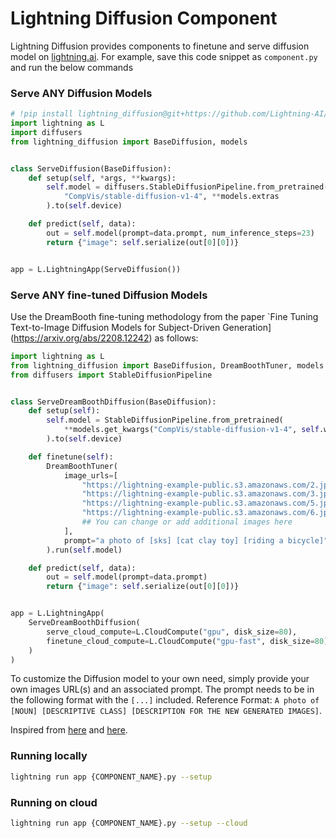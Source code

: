 # Lightning Diffusion Component

Lightning Diffusion provides components to finetune and serve diffusion model on [lightning.ai](https://lightning.ai/). For example, save this code snippet as `component.py` and run the below commands

### Serve ANY Diffusion Models

```python
# !pip install lightning_diffusion@git+https://github.com/Lightning-AI/lightning-diffusion.git
import lightning as L
import diffusers
from lightning_diffusion import BaseDiffusion, models


class ServeDiffusion(BaseDiffusion):
    def setup(self, *args, **kwargs):
        self.model = diffusers.StableDiffusionPipeline.from_pretrained(
            "CompVis/stable-diffusion-v1-4", **models.extras
        ).to(self.device)

    def predict(self, data):
        out = self.model(prompt=data.prompt, num_inference_steps=23)
        return {"image": self.serialize(out[0][0])}


app = L.LightningApp(ServeDiffusion())
```

### Serve ANY fine-tuned Diffusion Models

Use the DreamBooth fine-tuning methodology from the paper \`Fine Tuning Text-to-Image Diffusion Models for Subject-Driven Generation\](https://arxiv.org/abs/2208.12242) as follows:

```python
import lightning as L
from lightning_diffusion import BaseDiffusion, DreamBoothTuner, models
from diffusers import StableDiffusionPipeline


class ServeDreamBoothDiffusion(BaseDiffusion):
    def setup(self):
        self.model = StableDiffusionPipeline.from_pretrained(
            **models.get_kwargs("CompVis/stable-diffusion-v1-4", self.weights_drive),
        ).to(self.device)

    def finetune(self):
        DreamBoothTuner(
            image_urls=[
                "https://lightning-example-public.s3.amazonaws.com/2.jpeg",
                "https://lightning-example-public.s3.amazonaws.com/3.jpeg",
                "https://lightning-example-public.s3.amazonaws.com/5.jpeg",
                "https://lightning-example-public.s3.amazonaws.com/6.jpeg",
                ## You can change or add additional images here
            ],
            prompt="a photo of [sks] [cat clay toy] [riding a bicycle]",
        ).run(self.model)

    def predict(self, data):
        out = self.model(prompt=data.prompt)
        return {"image": self.serialize(out[0][0])}


app = L.LightningApp(
    ServeDreamBoothDiffusion(
        serve_cloud_compute=L.CloudCompute("gpu", disk_size=80),
        finetune_cloud_compute=L.CloudCompute("gpu-fast", disk_size=80),
    )
)
```

To customize the Diffusion model to your own need, simply provide your own images URL(s) and an associated prompt.
The prompt needs to be in the following format with the `[...]` included.
Reference Format: `A photo of [NOUN] [DESCRIPTIVE CLASS] [DESCRIPTION FOR THE NEW GENERATED IMAGES]`.

Inspired from [here](https://github.com/ShivamShrirao/diffusers/blob/main/examples/dreambooth/train_dreambooth.py) and [here](https://colab.research.google.com/drive/1SyjkeuPrX7kd_xTBKhcvBGEC8G_ml9RU#scrollTo=1lKGmcIyJbCu).

### Running locally

```bash
lightning run app {COMPONENT_NAME}.py --setup
```

### Running on cloud

```bash
lightning run app {COMPONENT_NAME}.py --setup --cloud
```
